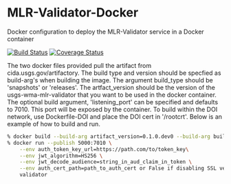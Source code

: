 # MLR-Validator-Docker
Docker configuration to deploy the MLR-Validator service in a Docker container 

[![Build Status](https://travis-ci.org/USGS-CIDA/MLR-Validator-Docker.svg?branch=master)](https://travis-ci.org/USGS-CIDA/MLR-Validator-Docker)
[![Coverage Status](https://coveralls.io/repos/github/USGS-CIDA/MLR-Validator-Docker/badge.svg)](https://coveralls.io/github/USGS-CIDA/MLR-Validator-Docker)

The two docker files provided pull the artifact from cida.usgs.gov/artifactory. The build type and version should be specfied as
build-arg's when building the image. The argument build_type should be 'snapshots' or 'releases'. The artfact_version
should be the version of the usgs-wma-mlr-validator that you want to be used in the docker container.
The optional build argument, 'listening_port' can be specified and defaults to 7010. This port will be exposed
by the container. To build within the DOI network, use Dockerfile-DOI and place the DOI cert in '/rootcrt'.
Below is an example of how to build and run.
```bash
% docker build --build-arg artifact_version=0.1.0.dev0 --build-arg build_type=snapshots -t validator -f Dockerfile-DOI .
% docker run --publish 5000:7010 \
    --env auth_token_key_url=https://path.com/to/token_key\
    --env jwt_algorithm=HS256 \
    --env jwt_decode_audience=string_in_aud_claim_in_token \
    --env auth_cert_path=path_to_auth_cert or False if disabling SSL verification (not recommended) \
    validator
```